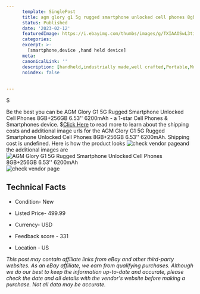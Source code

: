 ```yaml
---
      template: SinglePost
      title: agm glory g1 5g rugged smartphone unlocked cell phones 8gb 256gb 6 53 6200mah
      status: Published
      date: '2023-02-12'
      featuredImage: https://i.ebayimg.com/thumbs/images/g/TXIAAOSwL3tizDVW/s-l225.jpg
      categories: 
      excerpt: >-
        [smartphone,device ,hand held device]
      meta:
      canonicalLink: ''
      description: [handheld,industrially made,well crafted,Portable,Mobile,Compact,Convenient,Lightweight,Maneuverable,Man-portable,Miniature,Carriable,Hand-held,Light,Holdable,Transportable,Mobile device,Pocket-sized,On-the-go,Wireless,Cordless,Compact size,Convenient size, smartphone,device ,hand held device]
      noindex: false
      
        
---
```

$

Be the best you can be  AGM Glory G1 5G Rugged Smartphone Unlocked Cell Phones 8GB+256GB 6.53'' 6200mAh - a 1-star Cell Phones & Smartphones device.
$[Click Here](https://www.ebay.com/itm/314069108465?hash=item491ffa46f1%3Ag%3ATXIAAOSwL3tizDVW&amdata=enc%3AAQAHAAAA4JQ9t1jyw%2BnF9H3KCzZEW34faLdoPyXv%2F2DVFJq0r6vAZw52%2BcvsHEviuV1qIjL%2F9CHWwWzNTSQTWA5Lpi1gYyQlmdmY0PzI2vJcavwZHPU9TzSC8Jh90ql1I%2FStdP9%2B%2FgRVLjIUUXUhETc3QoPCeb9FpedT%2F2EMS3yi3Et1QstfIR4IIQLIY16tA6vBOlwScBmDl7ue55zPpSOepY1y4r%2F%2FA1TY7i5lL%2F2CgcrMhXTdUkatWsSHr4LD75WuzHJevDzZPgsU5as1kFmKlwf4HL5hYgRVtDDKX3MkqHX8HrJT&mkevt=1&mkcid=1&mkrid=711-53200-19255-0&campid=%253CePNCampaignId%253E&customid=%253CreferenceId%253E&toolid=10049) to read more to learn about the shipping costs and additional image urls for the AGM Glory G1 5G Rugged Smartphone Unlocked Cell Phones 8GB+256GB 6.53'' 6200mAh. Shipping cost is undefined. Here is how the product looks ![check vendor page](https://i.ebayimg.com/thumbs/images/g/TXIAAOSwL3tizDVW/s-l225.jpg)and the additional images are![AGM Glory G1 5G Rugged Smartphone Unlocked Cell Phones 8GB+256GB 6.53'' 6200mAh](https://i.ebayimg.com/images/g/TXIAAOSwL3tizDVW/s-l1200.jpg)![check vendor page](https://origin-galleryplus.ebayimg.com/ws/web/314069108465_2_0_1/225x225.jpg,https://origin-galleryplus.ebayimg.com/ws/web/314069108465_3_0_1/225x225.jpg,https://origin-galleryplus.ebayimg.com/ws/web/314069108465_4_0_1/225x225.jpg,https://origin-galleryplus.ebayimg.com/ws/web/314069108465_5_0_1/225x225.jpg,https://origin-galleryplus.ebayimg.com/ws/web/314069108465_6_0_1/225x225.jpg,https://origin-galleryplus.ebayimg.com/ws/web/314069108465_7_0_1/225x225.jpg,https://origin-galleryplus.ebayimg.com/ws/web/314069108465_8_0_1/225x225.jpg,https://origin-galleryplus.ebayimg.com/ws/web/314069108465_9_0_1/225x225.jpg,https://origin-galleryplus.ebayimg.com/ws/web/314069108465_10_0_1/225x225.jpg,https://origin-galleryplus.ebayimg.com/ws/web/314069108465_11_0_1/225x225.jpg,https://origin-galleryplus.ebayimg.com/ws/web/314069108465_12_0_1/225x225.jpg)



 ## Technical Facts 



     
      

 - Condition- New 


      

 - Listed Price- 499.99 


      

 - Currency- USD 


      

 - Feedback score - 331 


      

 - Location - US 


      
      

 *_This post may contain affiliate links from eBay and other third-party websites. As an eBay affiliate, we earn from qualifying purchases. Although we do our best to keep the information up-to-date and accurate, please check the date and all details with the vendor's website before making a purchase. Not all data may be accurate._*






